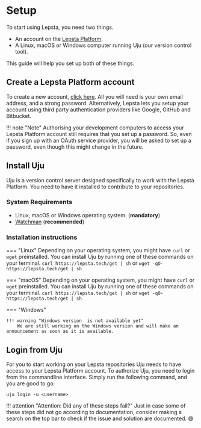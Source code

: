 # Setup 

To start using Lepsta, you need two things.

 - An account on the [Lepsta Platform](https://lepsta.tech/auth/signup).
 - A Linux, macOS or Windows computer running Uju (our version control tool).

This guide will help you set up both of these things.


## Create a Lepsta Platform account
To create a new account, <a href="https://lepsta.tech/auth/signup" target="_blank">click here</a>. All you will need is your own email address, and a strong password.
Alternatively, Lepsta lets you setup your account using third party authentication providers like Google, GitHub and Bitbucket.

!!! note "Note"
    Authorising your development computers to access your Lepsta Platform account still requires that you set up a password. So, even if you sign up with an OAuth service provider, you will be asked to set up a password, even though this might change in the future.


## Install Uju
Uju is a version control server designed specifically to work with the Lepsta Platform. You need to have it installed to contribute to your repositories.

### System Requirements
 - Linux, macOS or Windows operating system. (**mandatory**)
 - <a href="https://facebook.github.io/watchman/docs/install.html" target="_blank">Watchman</a> (**recommended**)

### Installation instructions

=== "Linux"
    Depending on your operating system, you might have `curl` or `wget` preinstalled.
    You can install Uju by running one of these commands on your terminal.
    ```
    curl https://lepsta.tech/get | sh
    ```
    or
    ```
    wget -qO- https://lepsta.tech/get | sh
    ```

=== "macOS"
    Depending on your operating system, you might have `curl` or `wget` preinstalled.
    You can install Uju by running one of these commands on your terminal.
    ```
    curl https://lepsta.tech/get | sh
    ```
    or
    ```
    wget -qO- https://lepsta.tech/get | sh
    ```

=== "Windows"

    !!! warning "Windows version  is not available yet"
        We are still working on the Windows version and will make an announcement as soon as it is available.

## Login from Uju
For you to start working on your Lepsta repositories Uju needs to have access to your Lepsta Platform account. To authorize Uju, you need to login from the commandline interface. Simply run the following command, and you are good to go:

```
uju login -u <username>
```

!!! attention "Attention: Did any of these steps fail?"
    Just in case some of these steps did not go according to documentation, consider making a search on the top bar to check if the issue and solution are documented. :smile: